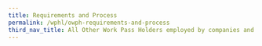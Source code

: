 ```yaml
---
title: Requirements and Process 
permalink: /wphl/owph-requirements-and-process
third_nav_title: All Other Work Pass Holders employed by companies and their dependants
---
```




